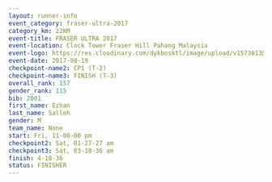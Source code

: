 ```yaml
---
layout: runner-info 
event_category: fraser-ultra-2017 
category_km: 22KM 
event-title: FRASER ULTRA 2017 
event-location: Clock Tower Fraser Hill Pahang Malaysia 
event-logo: https://res.cloudinary.com/dykbosktl/image/upload/v1573613535/Logo/logo_mfst7w.jpg 
event-date: 2017-08-19 
checkpoint-name2: CP1 (T-2) 
checkpoint-name3: FINISH (T-3) 
overall_rank: 157
gender_rank: 115
bib: 2001
first_name: Ezhan
last_name: Salleh
gender: M
team_name: None
start: Fri, 11-00-00 pm
checkpoint2: Sat, 01-27-27 am
checkpoint3: Sat, 03-18-36 am
finish: 4-18-36
status: FINISHER
---
```

